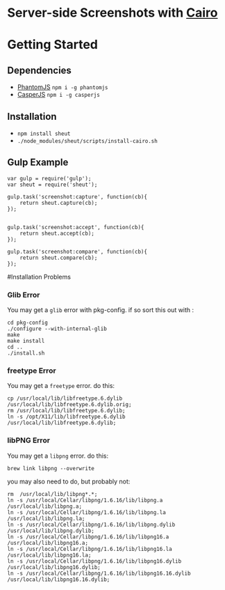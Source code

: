 Server-side Screenshots with [Cairo](http://cairographics.org/)
==============

# Getting Started

## Dependencies

 * [PhantomJS](http://phantomjs.org/) `npm i -g phantomjs`
 * [CasperJS](http://casperjs.org/) `npm i -g casperjs`

## Installation

 * `npm install sheut`
 * `./node_modules/sheut/scripts/install-cairo.sh`

## Gulp Example

```
var gulp = require('gulp');
var sheut = require('sheut');

gulp.task('screenshot:capture', function(cb){
    return sheut.capture(cb);
});


gulp.task('screenshot:accept', function(cb){
    return sheut.accept(cb);
});

gulp.task('screenshot:compare', function(cb){
    return sheut.compare(cb);
});
```

#Installation Problems

### Glib Error

You may get  a `glib` error with pkg-config. if so sort this out with :
```
cd pkg-config
./configure --with-internal-glib
make
make install
cd ..
./install.sh
```

### freetype Error

You may get a `freetype` error. do this:
```
cp /usr/local/lib/libfreetype.6.dylib /usr/local/lib/libfreetype.6.dylib.orig;
rm /usr/local/lib/libfreetype.6.dylib;
ln -s /opt/X11/lib/libfreetype.6.dylib  /usr/local/lib/libfreetype.6.dylib;
```

### libPNG Error

You may get a `libpng` error. do this:
```
brew link libpng --overwrite
```

you may also need to do, but probably not:
```
rm  /usr/local/lib/libpng*.*;
ln -s /usr/local/Cellar/libpng/1.6.16/lib/libpng.a /usr/local/lib/libpng.a;
ln -s /usr/local/Cellar/libpng/1.6.16/lib/libpng.la /usr/local/lib/libpng.la;
ln -s /usr/local/Cellar/libpng/1.6.16/lib/libpng.dylib /usr/local/lib/libpng.dylib;
ln -s /usr/local/Cellar/libpng/1.6.16/lib/libpng16.a /usr/local/lib/libpng16.a;
ln -s /usr/local/Cellar/libpng/1.6.16/lib/libpng16.la /usr/local/lib/libpng16.la;
ln -s /usr/local/Cellar/libpng/1.6.16/lib/libpng16.dylib /usr/local/lib/libpng16.dylib;
ln -s /usr/local/Cellar/libpng/1.6.16/lib/libpng16.16.dylib /usr/local/lib/libpng16.16.dylib;
```
